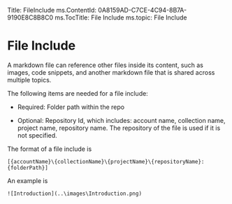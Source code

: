 Title: FileInclude
ms.ContentId: 0A8159AD-C7CE-4C94-8B7A-9190E8C8B8C0
ms.TocTitle: File Include
ms.topic: File Include


# File Include

A markdown file can reference other files inside its content, such as images, code snippets, and another markdown file that is shared across multiple topics.

The following items are needed for a file include:

- Required: Folder path within the repo


- Optional: Repository Id, which includes: account name, collection name, project name, repository name. The repository of the file is used if it is not specified.

The format of a file include is

    [{accountName}\{collectionName}\{projectName}\{repositoryName}:{folderPath}]

An example is 

	![Introduction](..\images\Introduction.png)
